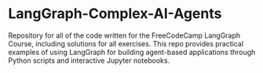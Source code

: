 # LangGraph-Complex-AI-Agents
Repository for all of the code written for the FreeCodeCamp LangGraph Course, including solutions for all exercises. This repo provides practical examples of using LangGraph for building agent-based applications through Python scripts and interactive Jupyter notebooks.
